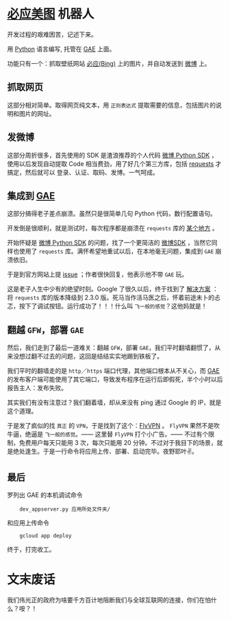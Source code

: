 [必应美图](http://weibo.com/bingphoto) 机器人
==========

开发过程的艰难困苦，记述下来。


用 [Python](https://www.python.org) 语言编写, 托管在 [GAE](https://appengine.google.com) 上面。

功能只有一个：抓取壁纸网站 [必应(Bing)](http://www.bing.com) 上的图片，并自动发送到 [微博](http://www.weibo.com) 上。



抓取网页
--------------------
这部分相对简单。取得网页纯文本，用 `正则表达式` 提取需要的信息，包括图片的说明和图片的网址。



发微博
--------------------
这部分周折很多，首先使用的 SDK 是渣浪推荐的个人代码 [微博 Python SDK](https://github.com/michaelliao/sinaweibopy) ，使用以后发现自动提取 Code 相当费劲，用了好几个第三方库，包括 [requests](https://github.com/kennethreitz/requests) 才搞定，然后就可以 登录、认证、取码、发博。一气呵成。



集成到 [GAE](https://appengine.google.com)
--------------------
这部分搞得老子差点崩溃。虽然只是很简单几句 Python 代码，数行配置语句。

开发倒是很顺利，就是测试时，每次程序都是崩溃在 `requests` 库的 [某个地方](https://github.com/kennethreitz/requests/issues/3018) 。

开始怀疑是 [微博 Python SDK](https://github.com/michaelliao/sinaweibopy) 的问题，找了一个更简洁的 [微博SDK](https://github.com/lxyu/weibo) ，当然它同样也使用了 `requests` 库。满怀希望地重试以后，在本地毫无问题，集成到 `GAE` 崩溃依旧。

于是到官方网站上提 [issue](https://github.com/kennethreitz/requests/issues/3018) ；作者很快回复，他表示他不带 `GAE` 玩。

这是老子人生中少有的绝望时刻。Google 了很久以后，终于找到了 [解决方案](http://stackoverflow.com/questions/27974128/how-do-i-resolve-django-allauth-connection-aborted-error13-permission-d) ：将 `requests` 库的版本降级到 2.3.0 版。死马当作活马医之后，怀着前途未卜的忐忑，按下了调试按钮。运行成功了！！！什么叫 `飞一般的感觉`？这他妈就是！



翻越 `GFW`，部署 `GAE`
--------------------
然后，我们走到了最后一道难关：翻越 `GFW`，部署 `GAE`，我们平时翻墙翻惯了，从来没想过翻不过去的问题，这回是结结实实地踢到铁板了。

我们平时的翻墙走的是 `http`／`https` 端口代理，其他端口根本从不关心，而 [GAE](https://appengine.google.com) 的发布客户端可能使用了其它端口，导致发布程序在运行后即假死，半个小时以后报告主人：发布失败。

其实我们有没有注意过？我们翻着墙，却从来没有 ping 通过 Google 的 IP，就是这个道理。

于是发了疯似的找 `真正` 的 `VPN`，于是找到了这个：[FlyVPN](https://www.flyvpn.com) 。 `FlyVPN` 果然不是吹牛逼，绝逼是 `飞一般的感觉`。—— 这里替 `FlyVPN` 打个小广告。—— 不过有个限制，免费用户每天只能用 3 次，每次只能用 20 分钟。不过对于我目下的场景，就是绝处逢生。于是一行命令将应用上传、部署、启动完毕。夜野耶叶✌️。



最后
--------------------
罗列出 GAE 的本机调试命令

        dev_appserver.py 应用所处文件夹/

和应用上传命令

        gcloud app deploy

终于，打完收工。



文末废话
==========
我们伟光正的政府为啥要千方百计地阻断我们与全球互联网的连接，你们在怕什么？咹？！
